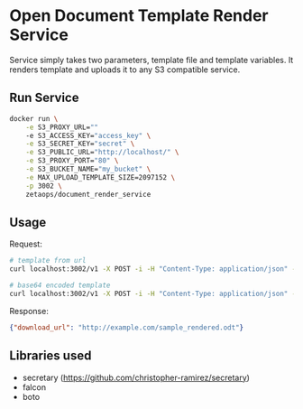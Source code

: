 # Open Document Template Render Service

Service simply takes two parameters, template file and template variables. It renders template and
uploads it to any S3 compatible service.

## Run Service
```bash
docker run \
    -e S3_PROXY_URL=""
    -e S3_ACCESS_KEY="access_key" \
    -e S3_SECRET_KEY="secret" \
    -e S3_PUBLIC_URL="http://localhost/" \
    -e S3_PROXY_PORT="80" \
    -e S3_BUCKET_NAME="my_bucket" \
    -e MAX_UPLOAD_TEMPLATE_SIZE=2097152 \
    -p 3002 \
    zetaops/document_render_service
```

## Usage
Request:
```bash
# template from url
curl localhost:3002/v1 -X POST -i -H "Content-Type: application/json" -d '{"template": "http://example.com/sample_template.odt", "context": {"name": "ali"}}'

# base64 encoded template
curl localhost:3002/v1 -X POST -i -H "Content-Type: application/json" -d "{\"template\": \"`base64 -w 0 template.odt`\", \"context\": {\"name\": \"ali\"}}"
```

Response:
```json
{"download_url": "http://example.com/sample_rendered.odt"}
```

## Libraries used
- secretary (https://github.com/christopher-ramirez/secretary)
- falcon
- boto
